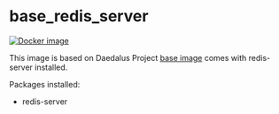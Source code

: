 # base_redis_server

[![Docker image](https://img.shields.io/badge/docker-latest-blue.svg)](https://hub.docker.com/r/daedalusproject/base_redis_server)

This image is based on Daedalus Project [base image](/base) comes with redis-server installed.

Packages installed:

 * redis-server

